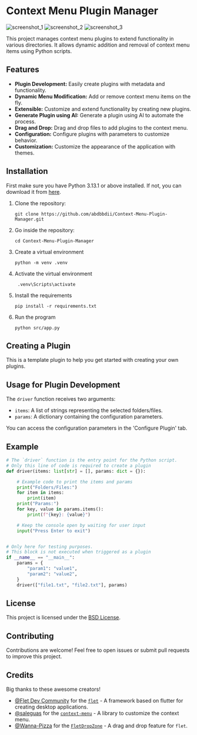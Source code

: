 # Context Menu Plugin Manager

![screenshot_1](screenshots/screenshot_1.png)
![screenshot_2](screenshots/screenshot_2.png)
![screenshot_3](screenshots/screenshot_3.png)

This project manages context menu plugins to extend functionality in various directories. It allows dynamic addition and removal of context menu items using Python scripts.

## Features

- **Plugin Development:** Easily create plugins with metadata and functionality.
- **Dynamic Menu Modification:** Add or remove context menu items on the fly.
- **Extensible:** Customize and extend functionality by creating new plugins.
- **Generate Plugin using AI:** Generate a plugin using AI to automate the process.
- **Drag and Drop:** Drag and drop files to add plugins to the context menu.
- **Configuration:** Configure plugins with parameters to customize behavior.
- **Customization:** Customize the appearance of the application with themes.

## Installation

First make sure you have Python 3.13.1 or above installed. If not, you can download it from [here](https://www.python.org/downloads/).

1. Clone the repository:

   ```
   git clone https://github.com/abdbbdii/Context-Menu-Plugin-Manager.git
   ```

2. Go inside the repository:

   ```
   cd Context-Menu-Plugin-Manager
   ```

3. Create a virtual environment

   ```
   python -m venv .venv
   ```

4. Activate the virtual environment

   ```
    .venv\Scripts\activate
   ```

5. Install the requirements

   ```
   pip install -r requirements.txt
   ```

6. Run the program

   ```
   python src/app.py
   ```

## Creating a Plugin

This is a template plugin to help you get started with creating your own plugins.

## Usage for Plugin Development

The `driver` function receives two arguments:

- `items`: A list of strings representing the selected folders/files.
- `params`: A dictionary containing the configuration parameters.

You can access the configuration parameters in the 'Configure Plugin' tab.

## Example

```python
# The `driver` function is the entry point for the Python script.
# Only this line of code is required to create a plugin
def driver(items: list[str] = [], params: dict = {}):

    # Example code to print the items and params
    print("Folders/Files:")
    for item in items:
        print(item)
    print("Params:")
    for key, value in params.items():
        print(f"{key}: {value}")

    # Keep the console open by waiting for user input
    input("Press Enter to exit")


# Only here for testing purposes. 
# This block is not executed when triggered as a plugin
if __name__ == "__main__":
    params = {
        "param1": "value1",
        "param2": "value2",
    }
    driver(["file1.txt", "file2.txt"], params)

```

## License

This project is licensed under the [BSD License](https://github.com/abdbbdii/context-menu-plugin-manager/blob/main/LICENSE).

## Contributing

Contributions are welcome! Feel free to open issues or submit pull requests to improve this project.

## Credits

Big thanks to these awesome creators!

- [@Flet Dev Community](https://github.com/flet-dev) for the [`flet`](https://flet.dev/) - A framework based on flutter for creating desktop applications.
- [@saleguas](https://github.com/saleguas) for the [`context-menu`](https://github.com/saleguas/context_menu) - A library to customize the context menu.
- [@Wanna-Pizza](https://github.com/Wanna-Pizza) for the [`FletDropZone`](https://github.com/Wanna-Pizza/FletDropZone) - A drag and drop feature for `flet`.
